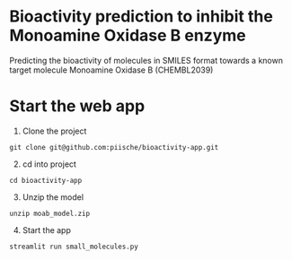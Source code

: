 # Bioactivity prediction to inhibit the Monoamine Oxidase B enzyme

Predicting the bioactivity of molecules in SMILES format towards a known target molecule Monoamine Oxidase B (CHEMBL2039)

# Start the web app

1. Clone the project

```
git clone git@github.com:piische/bioactivity-app.git
```

2. cd into project

```
cd bioactivity-app
```

3. Unzip the model

```
unzip moab_model.zip
```

4. Start the app

```
streamlit run small_molecules.py
```
